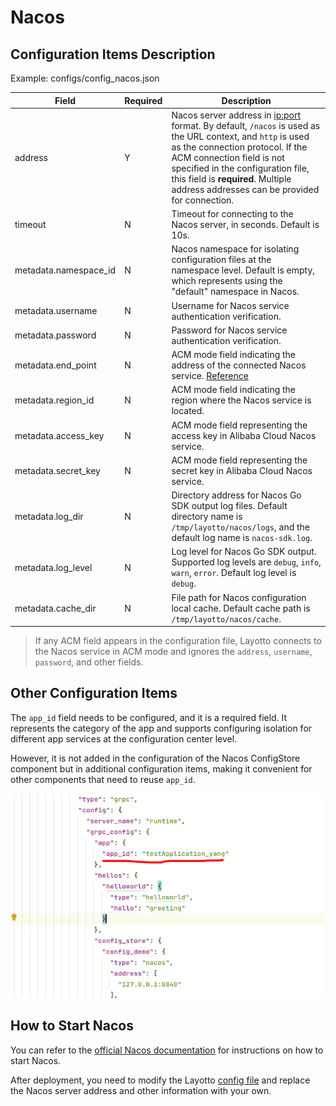 # Nacos

## Configuration Items Description

Example: configs/config_nacos.json

| Field                 | Required | Description                                                                                                                           |
|-----------------------|----------|---------------------------------------------------------------------------------------------------------------------------------------|
| address               | Y        | Nacos server address in <ip:port> format. By default, `/nacos` is used as the URL context, and `http` is used as the connection protocol. If the ACM connection field is not specified in the configuration file, this field is **required**. Multiple address addresses can be provided for connection. |
| timeout               | N        | Timeout for connecting to the Nacos server, in seconds. Default is 10s.                                                                 |
| metadata.namespace_id | N        | Nacos namespace for isolating configuration files at the namespace level. Default is empty, which represents using the "default" namespace in Nacos.                                             |
| metadata.username     | N        | Username for Nacos service authentication verification.                                                                                 |
| metadata.password     | N        | Password for Nacos service authentication verification.                                                                                 |
| metadata.end_point    | N        | ACM mode field indicating the address of the connected Nacos service. [Reference](https://help.aliyun.com/document_detail/130146.html)                                                  |
| metadata.region_id    | N        | ACM mode field indicating the region where the Nacos service is located.                                                                |
| metadata.access_key   | N        | ACM mode field representing the access key in Alibaba Cloud Nacos service.                                                              |
| metadata.secret_key   | N        | ACM mode field representing the secret key in Alibaba Cloud Nacos service.                                                              |
| metadata.log_dir      | N        | Directory address for Nacos Go SDK output log files. Default directory name is `/tmp/layotto/nacos/logs`, and the default log name is `nacos-sdk.log`.                                                |
| metadata.log_level    | N        | Log level for Nacos Go SDK output. Supported log levels are `debug`, `info`, `warn`, `error`. Default log level is `debug`.                                                                     |
| metadata.cache_dir    | N        | File path for Nacos configuration local cache. Default cache path is `/tmp/layotto/nacos/cache`.                                      |

> If any ACM field appears in the configuration file, Layotto connects to the Nacos service in ACM mode and ignores the `address`, `username`, `password`, and other fields.

## Other Configuration Items

The `app_id` field needs to be configured, and it is a required field. It represents the category of the app and supports configuring isolation for different app services at the configuration center level.

However, it is not added in the configuration of the Nacos ConfigStore component but in additional configuration items, making it convenient for other components that need to reuse `app_id`.

![img.png](../../../img/configuration/nacos/img.png)

## How to Start Nacos

You can refer to the [official Nacos documentation](https://nacos.io/en-us/docs/quick-start-docker.html) for instructions on how to start Nacos.

After deployment, you need to modify the Layotto [config file](https://github.com/mosn/layotto/blob/main/configs/config_nacos.json) and replace the Nacos server address and other information with your own.